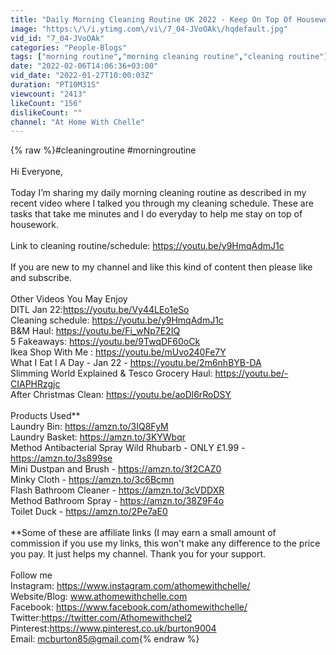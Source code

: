 ```yaml
---
title: "Daily Morning Cleaning Routine UK 2022 - Keep On Top Of Housework Easily"
image: "https:\/\/i.ytimg.com\/vi\/7_04-JVoOAk\/hqdefault.jpg"
vid_id: "7_04-JVoOAk"
categories: "People-Blogs"
tags: ["morning routine","morning cleaning routine","cleaning routine"]
date: "2022-02-06T14:06:36+03:00"
vid_date: "2022-01-27T10:00:03Z"
duration: "PT10M31S"
viewcount: "2413"
likeCount: "156"
dislikeCount: ""
channel: "At Home With Chelle"
---
```

{% raw %}#cleaningroutine #morningroutine<br /><br />Hi Everyone,<br /><br />Today I’m sharing my daily morning cleaning routine as described in my recent video where I talked you through my cleaning schedule.  These are tasks that take me minutes and I do everyday to help me stay on top of housework.<br /><br />Link to cleaning routine/schedule: <a rel="nofollow" target="blank" href="https://youtu.be/y9HmqAdmJ1c">https://youtu.be/y9HmqAdmJ1c</a><br /><br />If you are new to my channel and like this kind of content then please like and subscribe.<br /><br />Other Videos You May Enjoy<br />DITL Jan 22:<a rel="nofollow" target="blank" href="https://youtu.be/Vy44LEo1eSo">https://youtu.be/Vy44LEo1eSo</a><br />Cleaning schedule: <a rel="nofollow" target="blank" href="https://youtu.be/y9HmqAdmJ1c">https://youtu.be/y9HmqAdmJ1c</a><br />B&amp;M Haul:  <a rel="nofollow" target="blank" href="https://youtu.be/Fi_wNp7E2IQ">https://youtu.be/Fi_wNp7E2IQ</a><br />5 Fakeaways:  <a rel="nofollow" target="blank" href="https://youtu.be/9TwqDF60oCk">https://youtu.be/9TwqDF60oCk</a><br />Ikea Shop With Me : <a rel="nofollow" target="blank" href="https://youtu.be/mUvo240Fe7Y">https://youtu.be/mUvo240Fe7Y</a><br />What I Eat I A Day - Jan 22 - <a rel="nofollow" target="blank" href="https://youtu.be/2m6nhBYB-DA">https://youtu.be/2m6nhBYB-DA</a><br />Slimming World Explained &amp; Tesco Grocery Haul:  <a rel="nofollow" target="blank" href="https://youtu.be/-CIAPHRzgjc">https://youtu.be/-CIAPHRzgjc</a><br />After Christmas Clean:  <a rel="nofollow" target="blank" href="https://youtu.be/aoDl6rRoDSY">https://youtu.be/aoDl6rRoDSY</a><br /><br />Products Used**<br />Laundry Bin:  <a rel="nofollow" target="blank" href="https://amzn.to/3IQ8FyM">https://amzn.to/3IQ8FyM</a><br />Laundry Basket: <a rel="nofollow" target="blank" href="https://amzn.to/3KYWbqr">https://amzn.to/3KYWbqr</a><br />Method Antibacterial Spray Wild Rhubarb - ONLY £1.99 - <a rel="nofollow" target="blank" href="https://amzn.to/3s899se">https://amzn.to/3s899se</a><br />Mini Dustpan and Brush - <a rel="nofollow" target="blank" href="https://amzn.to/3f2CAZ0">https://amzn.to/3f2CAZ0</a><br />Minky Cloth - <a rel="nofollow" target="blank" href="https://amzn.to/3c6Bcmn">https://amzn.to/3c6Bcmn</a><br />Flash Bathroom Cleaner - <a rel="nofollow" target="blank" href="https://amzn.to/3cVDDXR">https://amzn.to/3cVDDXR</a><br />Method Bathroom Spray - <a rel="nofollow" target="blank" href="https://amzn.to/38Z9F4o">https://amzn.to/38Z9F4o</a><br />Toilet Duck - <a rel="nofollow" target="blank" href="https://amzn.to/2Pe7aE0">https://amzn.to/2Pe7aE0</a><br /><br />**Some of these are affiliate links (I may earn a small amount of commission if you use my links, this won't make any difference to the price you pay.  It just helps my channel.  Thank you for your support.<br /><br />Follow me <br />Instagram: <a rel="nofollow" target="blank" href="https://www.instagram.com/athomewithchelle/">https://www.instagram.com/athomewithchelle/</a> <br />Website/Blog: www.athomewithchelle.com <br />Facebook: <a rel="nofollow" target="blank" href="https://www.facebook.com/athomewithchelle/">https://www.facebook.com/athomewithchelle/</a> Twitter:<a rel="nofollow" target="blank" href="https://twitter.com/Athomewithchel2">https://twitter.com/Athomewithchel2</a> Pinterest:<a rel="nofollow" target="blank" href="https://www.pinterest.co.uk/burton9004">https://www.pinterest.co.uk/burton9004</a> <br />Email: mcburton85@gmail.com{% endraw %}
